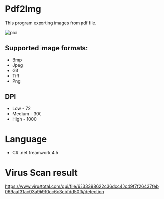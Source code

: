 # Pdf2Img
This program exporting images from pdf file.

![pici](https://user-images.githubusercontent.com/51339282/151941984-a283a5d5-22fd-4515-bb85-a685c52c7d2e.PNG)



## Supported image formats:
- Bmp 
- Jpeg
- Gif 
- Tiff
- Png

## DPI
- Low - 72 
- Medium - 300
- High - 1000

# Language
- C# .net freamwork 4.5

# Virus Scan result 
https://www.virustotal.com/gui/file/6333398622c36dcc40c49f7f26437feb069aaf31ac03a9b9f0cc6c3cbfdd50f5/detection





